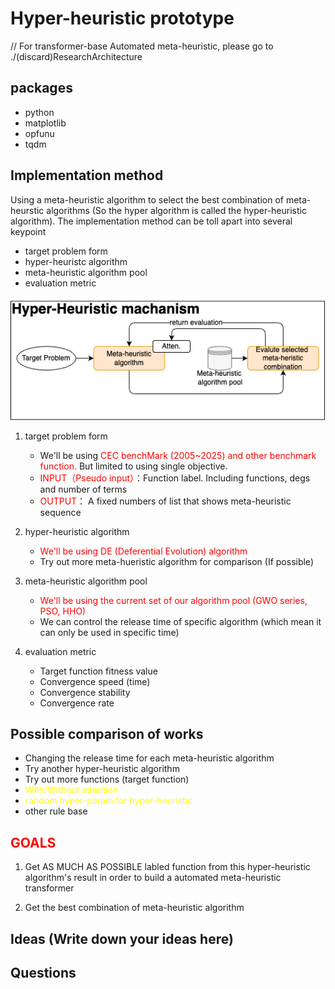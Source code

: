 # Hyper-heuristic prototype

// For transformer-base Automated meta-heuristic, please go to ./(discard)ResearchArchitecture

## packages

- python
- matplotlib
- opfunu
- tqdm

## Implementation method

Using a meta-heuristic algorithm to select the best combination of meta-heurstic algorithms (So the hyper algorithm is called the hyper-heuristic algorithm). The implementation method can be toll apart into several keypoint

- target problem form
- hyper-heuristc algorithm
- meta-heuristic algorithm pool
- evaluation metric

![HH structure picture](./markdown_source/HH/Hyper-heuristic_workflow_chart.png)

1. target problem form
    - We'll be using <span style="color:red">CEC benchMark (2005~2025) and other benchmark function.</span> But limited to using single objective.
    - <span style="color:red">INPUT（Pseudo input）</span>：Function label. Including functions, degs and number of terms
    - <span style="color:red">OUTPUT</span>： A fixed numbers of list that shows meta-heuristic sequence

2. hyper-heuristic algorithm
    - <span style="color:red">We'll be using DE (Deferential Evolution) algorithm</span>
    - Try out more meta-hueristic algorithm for comparison (If possible)

3. meta-heuristic algorithm pool
    - <span style="color:red">We'll be using the current set of our algorithm pool (GWO series, PSO, HHO)</span>
    - We can control the release time of specific algorithm (which mean it can only be used in specific time)

4. evaluation metric
    - Target function fitness value
    - Convergence speed (time)
    - Convergence stability
    - Convergence rate

## Possible comparison of works

- Changing the release time for each meta-heuristic algorithm
- Try another hyper-heuristic algorithm
- Try out more functions (target function)
- <span style="color:yellow">With/Without attention</span>
- <span style="color:yellow">random hyper-param for hyper-heuristic</span>
- other rule base

## <span style="color:red">GOALS</span>

1. Get AS MUCH AS POSSIBLE labled function from this hyper-heuristic algorithm's result in order to build a automated meta-heuristic transformer

2. Get the best combination of meta-heuristic algorithm

## Ideas (Write down your ideas here)

## Questions
